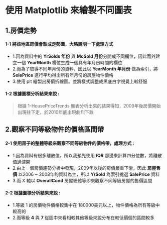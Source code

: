 # 使用 Matplotlib 來繪製不同圖表
## 1.房價走勢
#### 1-1 將該地區房價會製成走勢圖，大略說明一下處理方式

* 1.因為資料中的 **YrSolds 年份** 與 **MoSold 月份**分開成不同欄位，因此而外建立一個    **YearMonth** 欄位生成一個具有年月份時間的欄位
* 2.而為了取得不同年月份的資料，因此以 **YearMonth 年月份** 做為索引，將 **SolePrice** 進行平均得出所有年月份的房屋物件價格
* 3.使用 plt 繪製出房價折線圖。並將樣式調整成黑底白字視覺上較舒服

#### 1-2 根據圖標分析結果來說 :
> 根據 1-HousePriceTrends 無表分析出來的結果得知，2009年後房價開始出現往下走，於2010年底出現劇烈下跌

## 2.觀察不同等級物件的價格區間帶
#### 2-1 使用房子的整體等級來觀察不同等級物件的價格帶，處理方式 :
> 
* 1.因為資料有很多離散值，所以我預先使用 **IQR** 那邊來計算四分位數，將離散值過濾開
* 2.由上一個房價趨勢分析中發現，2009年以後的房價嚴重下滑，因此 **房屋售價** 以2006 ~ 2008年的資料為主，所以 **YrSold** 為索引挑選 **SalePrice** 資料
* 3.而 X 軸以 **OverallCond** 房屋總體等即來觀察不同等級房屋的售價區間
>
#### 2-2 根據圖標分析結果來說 :
* 1.等級 1 的房價物件價格較集中在 180000美元以上，物件價格為所有等級中較高的
* 2.而等級 **4** 與 **7** 從圖中來看相較其他等級來說分布在較低價個的區間較多

